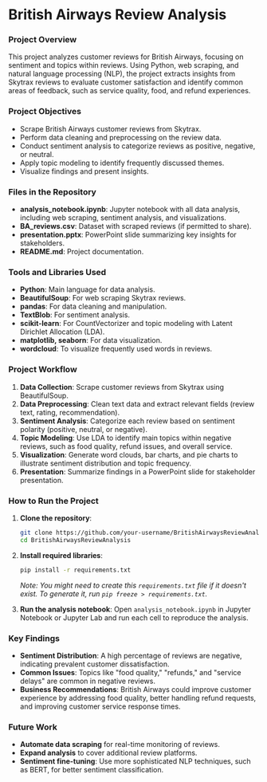 # British Airways Review Analysis

### Project Overview
This project analyzes customer reviews for British Airways, focusing on sentiment and topics within reviews. Using Python, web scraping, and natural language processing (NLP), the project extracts insights from Skytrax reviews to evaluate customer satisfaction and identify common areas of feedback, such as service quality, food, and refund experiences.

### Project Objectives
- Scrape British Airways customer reviews from Skytrax.
- Perform data cleaning and preprocessing on the review data.
- Conduct sentiment analysis to categorize reviews as positive, negative, or neutral.
- Apply topic modeling to identify frequently discussed themes.
- Visualize findings and present insights.

### Files in the Repository
- **analysis_notebook.ipynb**: Jupyter notebook with all data analysis, including web scraping, sentiment analysis, and visualizations.
- **BA_reviews.csv**: Dataset with scraped reviews (if permitted to share).
- **presentation.pptx**: PowerPoint slide summarizing key insights for stakeholders.
- **README.md**: Project documentation.

### Tools and Libraries Used
- **Python**: Main language for data analysis.
- **BeautifulSoup**: For web scraping Skytrax reviews.
- **pandas**: For data cleaning and manipulation.
- **TextBlob**: For sentiment analysis.
- **scikit-learn**: For CountVectorizer and topic modeling with Latent Dirichlet Allocation (LDA).
- **matplotlib, seaborn**: For data visualization.
- **wordcloud**: To visualize frequently used words in reviews.

### Project Workflow
1. **Data Collection**: Scrape customer reviews from Skytrax using BeautifulSoup.
2. **Data Preprocessing**: Clean text data and extract relevant fields (review text, rating, recommendation).
3. **Sentiment Analysis**: Categorize each review based on sentiment polarity (positive, neutral, or negative).
4. **Topic Modeling**: Use LDA to identify main topics within negative reviews, such as food quality, refund issues, and overall service.
5. **Visualization**: Generate word clouds, bar charts, and pie charts to illustrate sentiment distribution and topic frequency.
6. **Presentation**: Summarize findings in a PowerPoint slide for stakeholder presentation.

### How to Run the Project
1. **Clone the repository**:
   ```bash
   git clone https://github.com/your-username/BritishAirwaysReviewAnalysis.git
   cd BritishAirwaysReviewAnalysis
   ```

2. **Install required libraries**:
   ```bash
   pip install -r requirements.txt
   ```
   *Note: You might need to create this `requirements.txt` file if it doesn't exist. To generate it, run `pip freeze > requirements.txt`.*

3. **Run the analysis notebook**:
   Open `analysis_notebook.ipynb` in Jupyter Notebook or Jupyter Lab and run each cell to reproduce the analysis.

### Key Findings
- **Sentiment Distribution**: A high percentage of reviews are negative, indicating prevalent customer dissatisfaction.
- **Common Issues**: Topics like "food quality," "refunds," and "service delays" are common in negative reviews.
- **Business Recommendations**: British Airways could improve customer experience by addressing food quality, better handling refund requests, and improving customer service response times.

### Future Work
- **Automate data scraping** for real-time monitoring of reviews.
- **Expand analysis** to cover additional review platforms.
- **Sentiment fine-tuning**: Use more sophisticated NLP techniques, such as BERT, for better sentiment classification.
